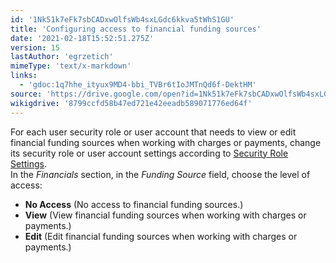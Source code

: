 ```yaml
---
id: '1Nk51k7eFk7sbCADxwOlfsWb4sxLGdc6kkva5tWhS1GU'
title: 'Configuring access to financial funding sources'
date: '2021-02-18T15:52:51.275Z'
version: 15
lastAuthor: 'egrzetich'
mimeType: 'text/x-markdown'
links:
  - 'gdoc:1q7hhe_ityux9MD4-bbi_TVBr6tIoJMTnQd6f-DektHM'
source: 'https://drive.google.com/open?id=1Nk51k7eFk7sbCADxwOlfsWb4sxLGdc6kkva5tWhS1GU'
wikigdrive: '8799ccfd58b47ed721e42eeadb589071776ed64f'
---
```

For each user security role or user account that needs to view or edit financial funding sources when working with charges or payments, change its security role or user account settings according to [Security Role Settings](gdoc:1q7hhe_ityux9MD4-bbi_TVBr6tIoJMTnQd6f-DektHM).   
In the *Financials* section, in the *Funding Source* field, choose the level of access:
* <strong>No Access</strong> (No access to financial funding sources.)
* <strong>View</strong> (View financial funding sources when working with charges or payments.)
* <strong>Edit</strong> (Edit financial funding sources when working with charges or payments.)
